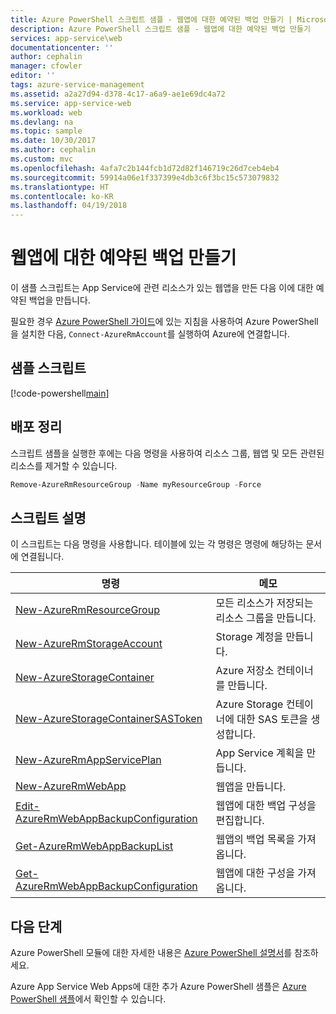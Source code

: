 ```yaml
---
title: Azure PowerShell 스크립트 샘플 - 웹앱에 대한 예약된 백업 만들기 | Microsoft Docs
description: Azure PowerShell 스크립트 샘플 - 웹앱에 대한 예약된 백업 만들기
services: app-service\web
documentationcenter: ''
author: cephalin
manager: cfowler
editor: ''
tags: azure-service-management
ms.assetid: a2a27d94-d378-4c17-a6a9-ae1e69dc4a72
ms.service: app-service-web
ms.workload: web
ms.devlang: na
ms.topic: sample
ms.date: 10/30/2017
ms.author: cephalin
ms.custom: mvc
ms.openlocfilehash: 4afa7c2b144fcb1d72d82f146719c26d7ceb4eb4
ms.sourcegitcommit: 59914a06e1f337399e4db3c6f3bc15c573079832
ms.translationtype: HT
ms.contentlocale: ko-KR
ms.lasthandoff: 04/19/2018
---
```

# <a name="create-a-scheduled-backup-for-a-web-app"></a>웹앱에 대한 예약된 백업 만들기

이 샘플 스크립트는 App Service에 관련 리소스가 있는 웹앱을 만든 다음 이에 대한 예약된 백업을 만듭니다. 

필요한 경우 [Azure PowerShell 가이드](/powershell/azure/overview)에 있는 지침을 사용하여 Azure PowerShell을 설치한 다음, `Connect-AzureRmAccount`를 실행하여 Azure에 연결합니다. 

## <a name="sample-script"></a>샘플 스크립트

[!code-powershell[main](../../../powershell_scripts/app-service/backup-scheduled/backup-scheduled.ps1?highlight=1-4 "Create a scheduled backup for a web app")]

## <a name="clean-up-deployment"></a>배포 정리 

스크립트 샘플을 실행한 후에는 다음 명령을 사용하여 리소스 그룹, 웹앱 및 모든 관련된 리소스를 제거할 수 있습니다.

```powershell
Remove-AzureRmResourceGroup -Name myResourceGroup -Force
```

## <a name="script-explanation"></a>스크립트 설명

이 스크립트는 다음 명령을 사용합니다. 테이블에 있는 각 명령은 명령에 해당하는 문서에 연결됩니다.

| 명령 | 메모 |
|---|---|
| [New-AzureRmResourceGroup](/powershell/module/azurerm.resources/new-azurermresourcegroup) | 모든 리소스가 저장되는 리소스 그룹을 만듭니다. |
| [New-AzureRmStorageAccount](/powershell/module/azurerm.storage/new-azurermstorageaccount) | Storage 계정을 만듭니다. |
| [New-AzureStorageContainer](/powershell/module/azure.storage/new-azurestoragecontainer) | Azure 저장소 컨테이너를 만듭니다. |
| [New-AzureStorageContainerSASToken](/powershell/module/azure.storage/new-azurestoragecontainersastoken) | Azure Storage 컨테이너에 대한 SAS 토큰을 생성합니다. |
| [New-AzureRmAppServicePlan](/powershell/module/azurerm.websites/new-azurermappserviceplan) | App Service 계획을 만듭니다. |
| [New-AzureRmWebApp](/powershell/module/azurerm.websites/new-azurermwebapp) | 웹앱을 만듭니다. |
| [Edit-AzureRmWebAppBackupConfiguration](/powershell/module/azurerm.websites/edit-azurermwebappbackupconfiguration) | 웹앱에 대한 백업 구성을 편집합니다. |
| [Get-AzureRmWebAppBackupList](/powershell/module/azurerm.websites/get-azurermwebappbackuplist) | 웹앱의 백업 목록을 가져옵니다. |
| [Get-AzureRmWebAppBackupConfiguration](/powershell/module/azurerm.websites/get-azurermwebappbackupconfiguration) | 웹앱에 대한 구성을 가져옵니다. |

## <a name="next-steps"></a>다음 단계

Azure PowerShell 모듈에 대한 자세한 내용은 [Azure PowerShell 설명서](/powershell/azure/overview)를 참조하세요.

Azure App Service Web Apps에 대한 추가 Azure PowerShell 샘플은 [Azure PowerShell 샘플](../app-service-powershell-samples.md)에서 확인할 수 있습니다.
